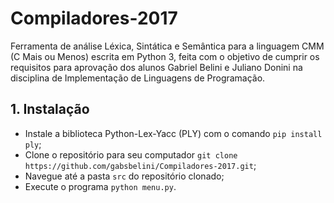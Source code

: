 # Compiladores-2017

Ferramenta de análise Léxica, Sintática e Semântica para a linguagem CMM (C Mais ou Menos) escrita em Python 3, feita com o objetivo de cumprir os requisitos para aprovação dos alunos Gabriel Belini e Juliano Donini na disciplina de Implementação de Linguagens de Programação.

## 1. Instalação
- Instale a biblioteca Python-Lex-Yacc (PLY) com o comando `pip install ply`;
- Clone o repositório para seu computador `git clone https://github.com/gabsbelini/Compiladores-2017.git`;
- Navegue até a pasta `src` do repositório clonado;
- Execute o programa `python menu.py`.

